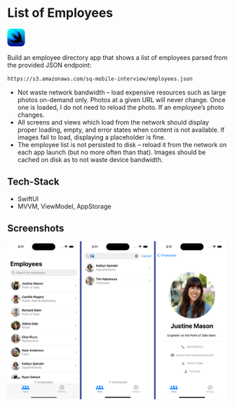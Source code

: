 # List of Employees

<p>
<img src="../SwiftUI.png" alt="android" width="40" height="40"/>
 </p>
 
Build an employee directory app that shows a list of employees parsed from the provided JSON endpoint: 
```bash
https://s3.amazonaws.com/sq-mobile-interview/employees.json
```
- Not waste network bandwidth – load expensive resources such as large photos on-demand only. Photos at a given URL will never change. Once one is loaded, I do not need to reload the photo. If an employee’s photo changes.
- All screens and views which load from the network should display proper loading, empty, and error states when content is not available. If images fail to load, displaying a placeholder is fine.
- The employee list is not persisted to disk – reload it from the network on each app launch (but no more often than that). 
Images should be cached on disk as to not waste device bandwidth.

## Tech-Stack

-   SwiftUI
-   MVVM, ViewModel, AppStorage

## Screenshots

<p float="left">
  <img src="screenshots/1.png" width="1120" style="border:5px white;"/>
</p>
